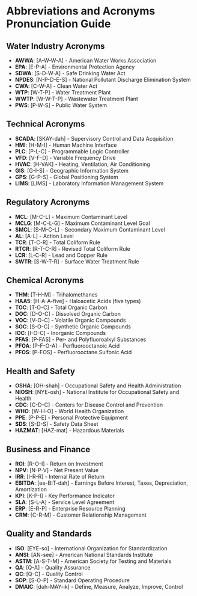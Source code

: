 # Abbreviations and Acronyms Pronunciation Guide

## Water Industry Acronyms
- **AWWA**: [A-W-W-A] - American Water Works Association
- **EPA**: [E-P-A] - Environmental Protection Agency
- **SDWA**: [S-D-W-A] - Safe Drinking Water Act
- **NPDES**: [N-P-D-E-S] - National Pollutant Discharge Elimination System
- **CWA**: [C-W-A] - Clean Water Act
- **WTP**: [W-T-P] - Water Treatment Plant
- **WWTP**: [W-W-T-P] - Wastewater Treatment Plant
- **PWS**: [P-W-S] - Public Water System

## Technical Acronyms
- **SCADA**: [SKAY-dah] - Supervisory Control and Data Acquisition
- **HMI**: [H-M-I] - Human Machine Interface
- **PLC**: [P-L-C] - Programmable Logic Controller
- **VFD**: [V-F-D] - Variable Frequency Drive
- **HVAC**: [H-VAK] - Heating, Ventilation, Air Conditioning
- **GIS**: [G-I-S] - Geographic Information System
- **GPS**: [G-P-S] - Global Positioning System
- **LIMS**: [LIMS] - Laboratory Information Management System

## Regulatory Acronyms
- **MCL**: [M-C-L] - Maximum Contaminant Level
- **MCLG**: [M-C-L-G] - Maximum Contaminant Level Goal
- **SMCL**: [S-M-C-L] - Secondary Maximum Contaminant Level
- **AL**: [A-L] - Action Level
- **TCR**: [T-C-R] - Total Coliform Rule
- **RTCR**: [R-T-C-R] - Revised Total Coliform Rule
- **LCR**: [L-C-R] - Lead and Copper Rule
- **SWTR**: [S-W-T-R] - Surface Water Treatment Rule

## Chemical Acronyms
- **THM**: [T-H-M] - Trihalomethanes
- **HAA5**: [H-A-A-five] - Haloacetic Acids (five types)
- **TOC**: [T-O-C] - Total Organic Carbon
- **DOC**: [D-O-C] - Dissolved Organic Carbon
- **VOC**: [V-O-C] - Volatile Organic Compounds
- **SOC**: [S-O-C] - Synthetic Organic Compounds
- **IOC**: [I-O-C] - Inorganic Compounds
- **PFAS**: [P-FAS] - Per- and Polyfluoroalkyl Substances
- **PFOA**: [P-F-O-A] - Perfluorooctanoic Acid
- **PFOS**: [P-FOS] - Perfluorooctane Sulfonic Acid

## Health and Safety
- **OSHA**: [OH-shah] - Occupational Safety and Health Administration
- **NIOSH**: [NYE-osh] - National Institute for Occupational Safety and Health
- **CDC**: [C-D-C] - Centers for Disease Control and Prevention
- **WHO**: [W-H-O] - World Health Organization
- **PPE**: [P-P-E] - Personal Protective Equipment
- **SDS**: [S-D-S] - Safety Data Sheet
- **HAZMAT**: [HAZ-mat] - Hazardous Materials

## Business and Finance
- **ROI**: [R-O-I] - Return on Investment
- **NPV**: [N-P-V] - Net Present Value
- **IRR**: [I-R-R] - Internal Rate of Return
- **EBITDA**: [ee-BIT-dah] - Earnings Before Interest, Taxes, Depreciation, Amortization
- **KPI**: [K-P-I] - Key Performance Indicator
- **SLA**: [S-L-A] - Service Level Agreement
- **ERP**: [E-R-P] - Enterprise Resource Planning
- **CRM**: [C-R-M] - Customer Relationship Management

## Quality and Standards
- **ISO**: [EYE-so] - International Organization for Standardization
- **ANSI**: [AN-see] - American National Standards Institute
- **ASTM**: [A-S-T-M] - American Society for Testing and Materials
- **QA**: [Q-A] - Quality Assurance
- **QC**: [Q-C] - Quality Control
- **SOP**: [S-O-P] - Standard Operating Procedure
- **DMAIC**: [duh-MAY-ik] - Define, Measure, Analyze, Improve, Control